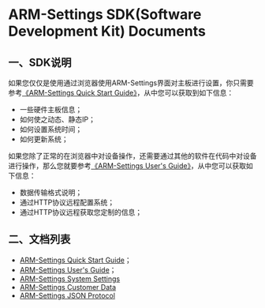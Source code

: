 # ARM-Settings SDK(Software Development Kit) Documents

## 一、SDK说明

如果您仅仅是使用通过浏览器使用ARM-Settings界面对主板进行设置，你只需要参考[《ARM-Settings Quick Start Guide》](Quick_Start_Guide.md)，从中您可以获取到如下信息：
  * 一些硬件主板信息；
  * 如何使之动态、静态IP；
  * 如何设置系统时间；
  * 如何更新系统；

如果您除了正常的在浏览器中对设备操作，还需要通过其他的软件在代码中对设备进行操作，那么您就要参考[《ARM-Settings User's Guide》](User's_Guide.md)，从中您可以获取如下信息：
  * 数据传输格式说明；
  * 通过HTTP协议远程配置系统；
  * 通过HTTP协议远程获取您定制的信息；

## 二、文档列表

* [ARM-Settings Quick Start Guide](Quick_Start_Guide.md)；
* [ARM-Settings User's Guide](User's_Guide.md)；
* [ARM-Settings System Settings](System_Settings.md)
* [ARM-Settings Customer Data](Customer_Data.md)
* [ARM-Settings JSON Protocol](JSON_Protocol.md)
